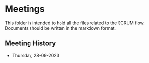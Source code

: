 # Meetings

This folder is intended to hold all the files related to the SCRUM flow.  
Documents should be written in the markdown format.

## Meeting History
* Thursday, 28-09-2023
